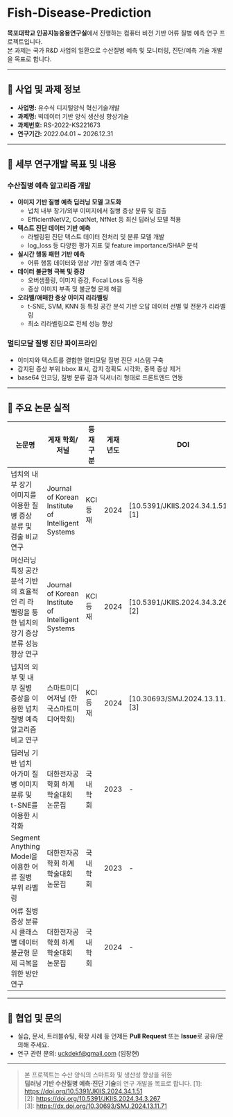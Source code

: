 # Fish-Disease-Prediction

**목포대학교 인공지능응용연구실**에서 진행하는 컴퓨터 비전 기반 어류 질병 예측 연구 프로젝트입니다.  
본 과제는 국가 R&D 사업의 일환으로 수산질병 예측 및 모니터링, 진단/예측 기술 개발을 목표로 합니다.

---

## 🏢 사업 및 과제 정보

- **사업명:** 유수식 디지털양식 혁신기술개발
- **과제명:** 빅데이터 기반 양식 생산성 향상기술
- **과제번호:** RS-2022-KS221673
- **연구기간:** 2022.04.01 ~ 2026.12.31

---

## 🎯 세부 연구개발 목표 및 내용

### 수산질병 예측 알고리즘 개발

- **이미지 기반 질병 예측 딥러닝 모델 고도화**
  - 넙치 내부 장기/외부 이미지에서 질병 증상 분류 및 검출
  - EfficientNetV2, CoatNet, NfNet 등 최신 딥러닝 모델 적용
- **텍스트 진단 데이터 기반 예측**
  - 라벨링된 진단 텍스트 데이터 전처리 및 분류 모델 개발
  - log_loss 등 다양한 평가 지표 및 feature importance/SHAP 분석
- **실시간 행동 패턴 기반 예측**
  - 어류 행동 데이터와 영상 기반 질병 예측 연구
- **데이터 불균형 극복 및 증강**
  - 오버샘플링, 이미지 증강, Focal Loss 등 적용
  - 증상 이미지 부족 및 불균형 문제 해결
- **오라벨/애매한 증상 이미지 리라벨링**
  - t-SNE, SVM, KNN 등 특징 공간 분석 기반 오답 데이터 선별 및 전문가 리라벨링
  - 최소 리라벨링으로 전체 성능 향상

### 멀티모달 질병 진단 파이프라인

- 이미지와 텍스트를 결합한 멀티모달 질병 진단 시스템 구축
- 감지된 증상 부위 bbox 표시, 감지 정확도 시각화, 중복 증상 제거
- base64 인코딩, 질병 분류 결과 딕셔너리 형태로 프론트엔드 연동

---

## 📑 주요 논문 실적

| 논문명 | 게재 학회/저널 | 등재 구분 | 게재년도 | DOI |
|--------|----------------|-----------|----------|-----|
| 넙치의 내부 장기 이미지를 이용한 질병 증상 분류 및 검출 비교 연구 | Journal of Korean Institute of Intelligent Systems | KCI 등재 | 2024 | [10.5391/JKIIS.2024.34.1.51][1] |
| 머신러닝 특징 공간 분석 기반의 효율적인 리 라벨링을 통한 넙치의 장기 증상 분류 성능 향상 연구 | Journal of Korean Institute of Intelligent Systems | KCI 등재 | 2024 | [10.5391/JKIIS.2024.34.3.267][2] |
| 넙치의 외부 및 내부 질병 증상을 이용한 넙치 질병 예측 알고리즘 비교 연구 | 스마트미디어저널 (한국스마트미디어학회) | KCI 등재 | 2024 | [10.30693/SMJ.2024.13.11.71][3] |
| 딥러닝 기반 넙치 아가미 질병 이미지 분류 및 t-SNE를 이용한 시각화 | 대한전자공학회 하계학술대회 논문집 | 국내학회 | 2023 | - |
| Segment Anything Model을 이용한 어류 질병 부위 라벨링 | 대한전자공학회 하계학술대회 논문집 | 국내학회 | 2023 | - |
| 어류 질병 증상 분류 시 클래스별 데이터 불균형 문제 극복을 위한 방안 연구 | 대한전자공학회 하계학술대회 논문집 | 국내학회 | 2024 | - |

---

## 🤝 협업 및 문의

- 실습, 문서, 트러블슈팅, 확장 사례 등 언제든 **Pull Request** 또는 **Issue**로 공유/문의해 주세요.
- 연구 관련 문의: uckdekf@gmail.com (임창현)

---

> 본 프로젝트는 수산 양식의 스마트화 및 생산성 향상을 위한  
> **딥러닝 기반 수산질병 예측·진단 기술**의 연구 개발을 목표로 합니다.
[1]: https://doi.org/10.5391/JKIIS.2024.34.1.51  
[2]: https://doi.org/10.5391/JKIIS.2024.34.3.267  
[3]: https://dx.doi.org/10.30693/SMJ.2024.13.11.71
